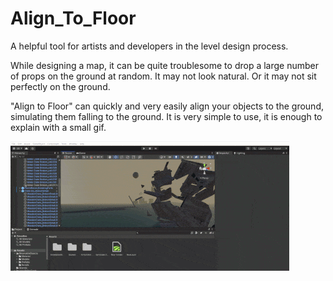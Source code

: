 # Align_To_Floor
A helpful tool for artists and developers in the level design process.

While designing a map, it can be quite troublesome to drop a large number of props on the ground at random. It may not look natural. Or it may not sit perfectly on the ground.

"Align to Floor" can quickly and very easily align your objects to the ground, simulating them falling to the ground. It is very simple to use, it is enough to explain with a small gif.

![alt text](https://github.com/Oppenheimr/Align_To_Floor/blob/main/AlignToFloorGif.gif)
